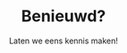 ---
title: Benieuwd?
subtitle: Laten we eens kennis maken!
intro: Heb je een concrete opdracht of een vraagstuk waar je hulp bij nodig hnebt, of wil je gewoon een keer kennis maken? Ik ben altijd in voor een kop thee om te kijken of we iets voor elkaar kunnen betekenen!

expandedTitle: Neem contact met me op

adresLabel: adres
kvkLabel: Kamer van Koophandel
btwLabel: BTW nummer
bankLabel: Bank

callbackLabel: Wil je graag dat ik je bel?
callback: Neem gerust contact op met het onderstaande formulier! Een sms, whatsapp-bericht of een <i>direct message</i> op social media bereikt me ook!

contactLabel: Of wil je liever zelf contact opnemen?
emailLabel: E-mail
wetransferLabel: Grote bestanden?
wetransfer: Stuur mij grote documenten via WeTransfer
wetransfermessage: Bij%20vragen%20kun%20je%20me%20bereiken%20op%20telefoonnummer%20...%20.%20Mijn%20naam%20is%20...

phoneLabel: Telefoon
socialLabel: Volg mij ook op social media
socialA11yLabel: Mijn

by: door

published: true
visible: false
---